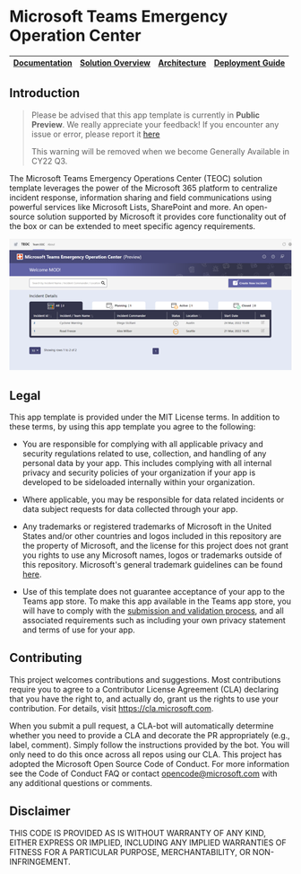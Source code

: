 # Microsoft Teams Emergency Operation Center

| [Documentation](https://github.com/OfficeDev/microsoft-teams-emergency-operations-center/wiki) | [Solution Overview](https://github.com/OfficeDev/microsoft-teams-emergency-operations-center/wiki/Solution-Overview) | [Architecture](https://github.com/OfficeDev/microsoft-teams-emergency-operations-center/wiki/Architecture) | [Deployment Guide](https://github.com/OfficeDev/microsoft-teams-emergency-operations-center/wiki/Deployment-Guide) | 
| ---- | ---- | ---- | ---- |

## Introduction

> Please be advised that this app template is currently in **Public Preview**. We really appreciate your feedback! If you encounter any issue or error, please report it [here](https://github.com/OfficeDev/microsoft-teams-emergency-operations-center/issues/new)
> 
> This warning will be removed when we become Generally Available in CY22 Q3.

The Microsoft Teams Emergency Operations Center (TEOC) solution template leverages the power of the Microsoft 365 platform to centralize incident response, information sharing and field communications using powerful services like Microsoft Lists, SharePoint and more. An open-source solution supported by Microsoft it provides core functionality out of the box or can be extended to meet specific agency requirements.

![TEOC Screen](Wiki/Images/Dashboard.png)  

## Legal

This app template is provided under the MIT License terms. In addition to these terms, by using this app template you agree to the following:

- You are responsible for complying with all applicable privacy and security regulations related to use, collection, and handling of any personal data by your app. This includes complying with all internal privacy and security policies of your organization if your app is developed to be sideloaded internally within your organization.

- Where applicable, you may be responsible for data related incidents or data subject requests for data collected through your app.

- Any trademarks or registered trademarks of Microsoft in the United States and/or other countries and logos included in this repository are the property of Microsoft, and the license for this project does not grant you rights to use any Microsoft names, logos or trademarks outside of this repository. Microsoft's general trademark guidelines can be found [here](https://www.microsoft.com/en-us/legal/intellectualproperty/trademarks/usage/general.aspx).

- Use of this template does not guarantee acceptance of your app to the Teams app store. To make this app available in the Teams app store, you will have to comply with the [submission and validation process](https://docs.microsoft.com/en-us/microsoftteams/platform/concepts/deploy-and-publish/appsource/publish), and all associated requirements such as including your own privacy statement and terms of use for your app.

## Contributing

This project welcomes contributions and suggestions. Most contributions require you to agree to a Contributor License Agreement (CLA) declaring that you have the right to, and actually do, grant us the rights to use your contribution. For details, visit https://cla.microsoft.com.

When you submit a pull request, a CLA-bot will automatically determine whether you need to provide a CLA and decorate the PR appropriately (e.g., label, comment). Simply follow the instructions provided by the bot. You will only need to do this once across all repos using our CLA. This project has adopted the Microsoft Open Source Code of Conduct. For more information see the Code of Conduct FAQ or contact opencode@microsoft.com with any additional questions or comments.

## Disclaimer

THIS CODE IS PROVIDED AS IS WITHOUT WARRANTY OF ANY KIND, EITHER EXPRESS OR IMPLIED, INCLUDING ANY IMPLIED WARRANTIES OF FITNESS FOR A PARTICULAR PURPOSE, MERCHANTABILITY, OR NON-INFRINGEMENT.
